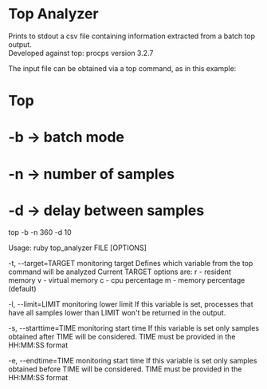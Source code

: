 Top Analyzer
=================================

Prints to stdout a csv file containing information extracted from a batch top output.  
Developed against top: procps version 3.2.7

The input file can be obtained via a top command, as in this example:  
  # Top  
  # -b -> batch mode  
  # -n -> number of samples  
  # -d -> delay between samples  
  top -b -n 360 -d 10  

Usage: ruby top_analyzer FILE [OPTIONS]

  -t, --target=TARGET                  monitoring target
    Defines which variable from the top command will be analyzed
    Current TARGET options are:
    r - resident memory
    v - virtual memory
    c - cpu percentage
    m - memory percentage (default)      

  -l, --limit=LIMIT                    monitoring lower limit
    If this variable is set, processes that have all samples lower 
    than LIMIT won't be returned in the output.

  -s, --starttime=TIME                 monitoring start time
    If this variable is set only samples obtained after TIME
    will be considered. TIME must be provided in the HH:MM:SS 
    format

  -e, --endtime=TIME                   monitoring start time
    If this variable is set only samples obtained before TIME
    will be considered. TIME must be provided in the HH:MM:SS 
    format
